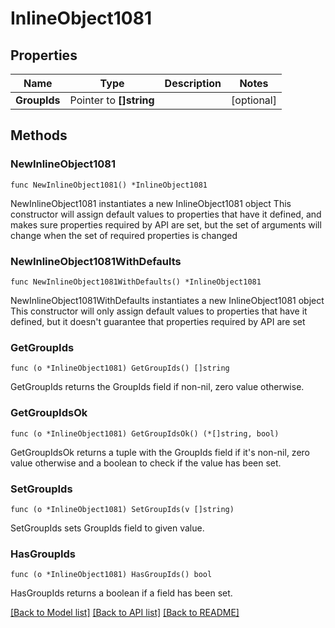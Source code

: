 # InlineObject1081

## Properties

Name | Type | Description | Notes
------------ | ------------- | ------------- | -------------
**GroupIds** | Pointer to **[]string** |  | [optional] 

## Methods

### NewInlineObject1081

`func NewInlineObject1081() *InlineObject1081`

NewInlineObject1081 instantiates a new InlineObject1081 object
This constructor will assign default values to properties that have it defined,
and makes sure properties required by API are set, but the set of arguments
will change when the set of required properties is changed

### NewInlineObject1081WithDefaults

`func NewInlineObject1081WithDefaults() *InlineObject1081`

NewInlineObject1081WithDefaults instantiates a new InlineObject1081 object
This constructor will only assign default values to properties that have it defined,
but it doesn't guarantee that properties required by API are set

### GetGroupIds

`func (o *InlineObject1081) GetGroupIds() []string`

GetGroupIds returns the GroupIds field if non-nil, zero value otherwise.

### GetGroupIdsOk

`func (o *InlineObject1081) GetGroupIdsOk() (*[]string, bool)`

GetGroupIdsOk returns a tuple with the GroupIds field if it's non-nil, zero value otherwise
and a boolean to check if the value has been set.

### SetGroupIds

`func (o *InlineObject1081) SetGroupIds(v []string)`

SetGroupIds sets GroupIds field to given value.

### HasGroupIds

`func (o *InlineObject1081) HasGroupIds() bool`

HasGroupIds returns a boolean if a field has been set.


[[Back to Model list]](../README.md#documentation-for-models) [[Back to API list]](../README.md#documentation-for-api-endpoints) [[Back to README]](../README.md)


